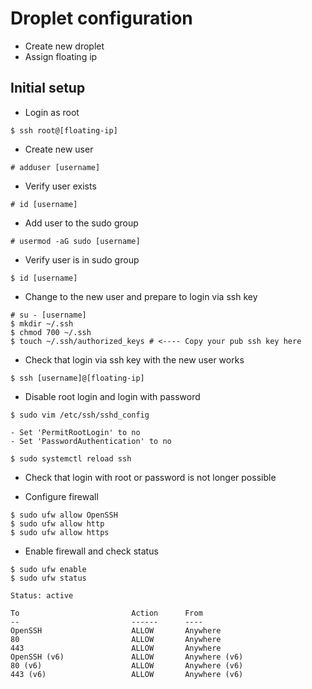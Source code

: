 # Droplet configuration

- Create new droplet
- Assign floating ip

## Initial setup

- Login as root

```
$ ssh root@[floating-ip]
```

- Create new user

```
# adduser [username]
```

- Verify user exists

```
# id [username]
```

- Add user to the sudo group

```
# usermod -aG sudo [username]
```

- Verify user is in sudo group

```
$ id [username]
```

- Change to the new user and prepare to login via ssh key
```
# su - [username]
$ mkdir ~/.ssh
$ chmod 700 ~/.ssh
$ touch ~/.ssh/authorized_keys # <---- Copy your pub ssh key here
```

- Check that login via ssh key with the new user works
```
$ ssh [username]@[floating-ip]
```

- Disable root login and login with password

```
$ sudo vim /etc/ssh/sshd_config

- Set 'PermitRootLogin' to no 
- Set 'PasswordAuthentication' to no

$ sudo systemctl reload ssh
```

- Check that login with root or password is not longer possible

- Configure firewall

```
$ sudo ufw allow OpenSSH
$ sudo ufw allow http
$ sudo ufw allow https
```

- Enable firewall and check status

```
$ sudo ufw enable
$ sudo ufw status

Status: active

To                         Action      From
--                         ------      ----
OpenSSH                    ALLOW       Anywhere
80                         ALLOW       Anywhere
443                        ALLOW       Anywhere
OpenSSH (v6)               ALLOW       Anywhere (v6)
80 (v6)                    ALLOW       Anywhere (v6)
443 (v6)                   ALLOW       Anywhere (v6)
```
